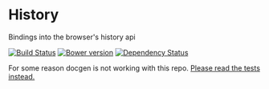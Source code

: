 # History

Bindings into the browser's history api

[![Build Status](https://travis-ci.org/CapillarySoftware/purescript-history.svg?branch=master)](https://travis-ci.org/CapillarySoftware/purescript-history)
[![Bower version](https://badge.fury.io/bo/purescript-history.svg)](http://badge.fury.io/bo/purescript-history)
[![Dependency Status](https://www.versioneye.com/user/projects/54702ab28101068131000605/badge.svg?style=flat)](https://www.versioneye.com/user/projects/54702ab28101068131000605)

For some reason docgen is not working with this repo. [Please read the tests instead.](https://github.com/CapillarySoftware/purescript-history/blob/master/tests/History.Spec.purs)
